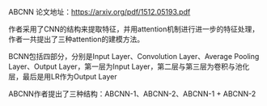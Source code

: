 ABCNN 论文地址：https://arxiv.org/pdf/1512.05193.pdf

作者采用了CNN的结构来提取特征，并用attention机制进行进一步的特征处理，作者一共提出了三种attention的建模方法。

BCNN包括四部分，分别是Input Layer、Convolution Layer、Average Pooling Layer、Output Layer，第一层为Input Layer，第二层与第三层为卷积与池化层，最后是用LR作为Output Layer

ABCNN作者提出了三种结构：ABCNN-1、ABCNN-2、ABCNN-1 + ABCNN-2

